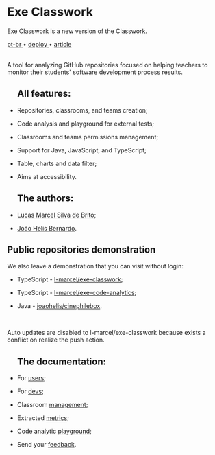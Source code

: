 <div valing="top">
  <h1><span>Exe</span> Classwork</h1>
  <p>Exe Classwork is a <span>new version</span> of the Classwork.</p>
  <nav>
    <div id="repository-buttons"/>
    <a class="navigation-link disabled" href="https://github.com/L-Marcel/exe-classwork/blob/main/README.md" target="__blank__">
      pt-br
    </a>
    <span class="disabled">•</span>
    <a class="navigation-link" href="https://exe-classwork.vercel.app" target="__blank__">
      deploy
    </a>
    <span>•</span>
    <a class="navigation-link" href="https://sol.sbc.org.br/index.php/sbie/article/view/18136" target="__blank__">
      article
    </a>
  </nav>
</div>

<br/>

<p>A tool for analyzing GitHub repositories focused on helping teachers to monitor their students' software development process results.</p>

<div id="grid">
  <ul><h2>All <span>features</span>:</h2>
    <li id="checked"><p>Repositories, classrooms, and teams creation;</p></li>
    <li id="checked"><p>Code analysis and playground for external tests;</p></li>
    <li id="checked"><p>Classrooms and teams permissions management;</p></li>
    <li id="checked"><p>Support for <span>Java</span>, <span>JavaScript</span>, and <span>TypeScript</span>;</p></li>
    <li id="checked"><p>Table, charts and <span>data filter</span>;</p></li>
    <li id="checked"><p>Aims at <span>accessibility</span>.</p></li>
  </ul>
  <ul><h2>The <span>authors</span>:</h2>
    <li id="linkedin"><p><a href="https://www.linkedin.com/in/l-marcel/" target="__blank__">Lucas Marcel Silva de Brito</a>;</p></li>
    <li id="linkedin"><p><a href="https://www.linkedin.com/in/l-marcel/" target="__blank__">João Helis Bernardo</a>.</p></li>
  </ul>
</div>

<h2>Public repositories <span>demonstration</span></h2>
<p>We also leave a demonstration that you can visit <span>without login</span>:</p>

<div id="grid">
  <ul>
    <li id="typescript"><p>TypeScript - <a href="https://exe-classwork.vercel.app/repositories/L-Marcel/exe-classwork" target="__blank__">l-marcel/exe-classwork</a>;</p></li>
    <li id="typescript"><p>TypeScript - <a href="https://exe-classwork.vercel.app/repositories/L-Marcel/exe-code-analytics" target="__blank__">l-marcel/exe-code-analytics</a>;</p></li>
    <li id="java"><p>Java - <a href="https://exe-classwork.vercel.app/repositories/joaohelis/cinephilebox" target="__blank__">joaohelis/cinephilebox</a>.</p></li>
  </ul>
</div>

<br/>

<p>Auto updates are disabled to l-marcel/exe-classwork because exists a conflict on realize the push action.</p>

<div id="grid">
  <ul><h2>The <span>documentation</span>:</h2>
    <li id="checked"><p>For <a href="https://l-marcel.gitbook.io/classwork/for-users/first-steps-for-a-common-user" target="__blank__">users</a>;</p></li>
    <li id="checked"><p>For <a href="https://l-marcel.gitbook.io/classwork/for-developers/creating-a-development-environment" target="__blank__">devs</a>;</p></li>
    <li id="checked"><p>Classroom <a href="https://l-marcel.gitbook.io/classwork/classrooms/creating-and-managing-a-classroom" target="__blank__">management</a>;</p></li>
    <li id="checked"><p>Extracted <a href="https://l-marcel.gitbook.io/classwork/analytic-and-metrics/metrics-extracted-of-a-repository" target="__blank__">metrics</a>;</p></li>
    <li id="checked"><p>Code analytic <a href="https://exe-code-analytics-playground.vercel.app/" target="__blank__">playground</a>;</p></li>
    <li id="checked"><p>Send your <a href="https://l-marcel.gitbook.io/classwork/additional/send-your-feedback-for-us/" target="__blank__">feedback</a>.</p></li>
  </ul>
</div>